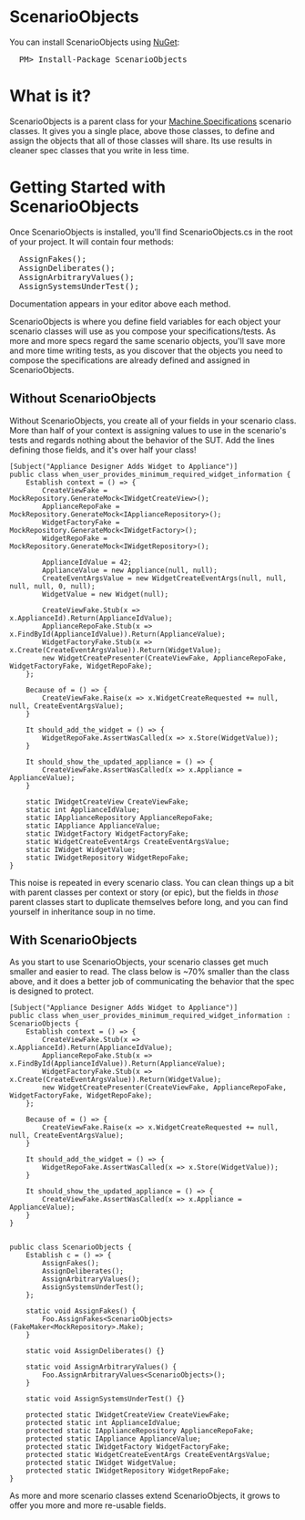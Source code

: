 ScenarioObjects
===============

You can install ScenarioObjects using [NuGet](http://nuget.org/packages/ScenarioObjects):

<pre>
  PM> Install-Package ScenarioObjects
</pre>

# What is it?

ScenarioObjects is a parent class for your [Machine.Specifications](https://github.com/machine/machine.specifications) scenario classes. It gives you a single place, above those classes, to define and assign the objects that all of those classes will share. Its use results in cleaner spec classes that you write in less time.

# Getting Started with ScenarioObjects

Once ScenarioObjects is installed, you'll find ScenarioObjects.cs in the root of your project. It will contain four methods:

<pre>
  AssignFakes();
  AssignDeliberates();
  AssignArbitraryValues();
  AssignSystemsUnderTest();
</pre>

Documentation appears in your editor above each method.

ScenarioObjects is where you define field variables for each object your scenario classes will use as you compose your specifications/tests. As more and more specs regard the same scenario objects, you'll save more and more time writing tests, as you discover that the objects you need to compose the specifications are already defined and assigned in ScenarioObjects.

## Without ScenarioObjects

Without ScenarioObjects, you create all of your fields in your scenario class. More than half of your context is assigning values to use in the scenario's tests and regards nothing about the behavior of the SUT. Add the lines defining those fields, and it's over half your class!

    [Subject("Appliance Designer Adds Widget to Appliance")]
    public class when_user_provides_minimum_required_widget_information {
        Establish context = () => {
            CreateViewFake = MockRepository.GenerateMock<IWidgetCreateView>();
            ApplianceRepoFake = MockRepository.GenerateMock<IApplianceRepository>();
            WidgetFactoryFake = MockRepository.GenerateMock<IWidgetFactory>();
            WidgetRepoFake = MockRepository.GenerateMock<IWidgetRepository>();

            ApplianceIdValue = 42;
            ApplianceValue = new Appliance(null, null);
            CreateEventArgsValue = new WidgetCreateEventArgs(null, null, null, null, 0, null);
            WidgetValue = new Widget(null);

            CreateViewFake.Stub(x => x.ApplianceId).Return(ApplianceIdValue);
            ApplianceRepoFake.Stub(x => x.FindById(ApplianceIdValue)).Return(ApplianceValue);
            WidgetFactoryFake.Stub(x => x.Create(CreateEventArgsValue)).Return(WidgetValue);
            new WidgetCreatePresenter(CreateViewFake, ApplianceRepoFake, WidgetFactoryFake, WidgetRepoFake);
        };

        Because of = () => {
            CreateViewFake.Raise(x => x.WidgetCreateRequested += null, null, CreateEventArgsValue);
        }

        It should_add_the_widget = () => {
            WidgetRepoFake.AssertWasCalled(x => x.Store(WidgetValue));
        }

        It should_show_the_updated_appliance = () => {
            CreateViewFake.AssertWasCalled(x => x.Appliance = ApplianceValue);
        }

        static IWidgetCreateView CreateViewFake;
        static int ApplianceIdValue;
        static IApplianceRepository ApplianceRepoFake;
        static IAppliance ApplianceValue;
        static IWidgetFactory WidgetFactoryFake;
        static WidgetCreateEventArgs CreateEventArgsValue;
        static IWidget WidgetValue;
        static IWidgetRepository WidgetRepoFake;
    }

This noise is repeated in every scenario class. You can clean things up a bit with parent classes per context or story (or epic), but the fields in *those* parent classes start to duplicate themselves before long, and you can find yourself in inheritance soup in no time.

## With ScenarioObjects

As you start to use ScenarioObjects, your scenario classes get much smaller and easier to read. The class below is ~70% smaller than the class above, and it does a better job of communicating the behavior that the spec is designed to protect.

    [Subject("Appliance Designer Adds Widget to Appliance")]
    public class when_user_provides_minimum_required_widget_information : ScenarioObjects {
        Establish context = () => {
            CreateViewFake.Stub(x => x.ApplianceId).Return(ApplianceIdValue);
            ApplianceRepoFake.Stub(x => x.FindById(ApplianceIdValue)).Return(ApplianceValue);
            WidgetFactoryFake.Stub(x => x.Create(CreateEventArgsValue)).Return(WidgetValue);
            new WidgetCreatePresenter(CreateViewFake, ApplianceRepoFake, WidgetFactoryFake, WidgetRepoFake);
        };

        Because of = () => {
            CreateViewFake.Raise(x => x.WidgetCreateRequested += null, null, CreateEventArgsValue);
        }

        It should_add_the_widget = () => {
            WidgetRepoFake.AssertWasCalled(x => x.Store(WidgetValue));
        }

        It should_show_the_updated_appliance = () => {
            CreateViewFake.AssertWasCalled(x => x.Appliance = ApplianceValue);
        }
    }


    public class ScenarioObjects {
        Establish c = () => {
            AssignFakes();
            AssignDeliberates();
            AssignArbitraryValues();
            AssignSystemsUnderTest();
        };

        static void AssignFakes() {
            Foo.AssignFakes<ScenarioObjects>(FakeMaker<MockRepository>.Make);
        }

        static void AssignDeliberates() {}

        static void AssignArbitraryValues() {
            Foo.AssignArbitraryValues<ScenarioObjects>();
        }

        static void AssignSystemsUnderTest() {}

        protected static IWidgetCreateView CreateViewFake;
        protected static int ApplianceIdValue;
        protected static IApplianceRepository ApplianceRepoFake;
        protected static IAppliance ApplianceValue;
        protected static IWidgetFactory WidgetFactoryFake;
        protected static WidgetCreateEventArgs CreateEventArgsValue;
        protected static IWidget WidgetValue;
        protected static IWidgetRepository WidgetRepoFake;
    }

As more and more scenario classes extend ScenarioObjects, it grows to offer you more and more re-usable fields.
